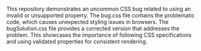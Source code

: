 This repository demonstrates an uncommon CSS bug related to using an invalid or unsupported property. The bug.css file contains the problematic code, which causes unexpected styling issues in browsers. The bugSolution.css file provides a corrected version that addresses the problem. This showcases the importance of following CSS specifications and using validated properties for consistent rendering.